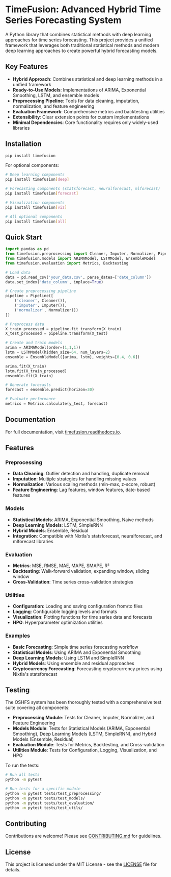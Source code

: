 # TimeFusion: Advanced Hybrid Time Series Forecasting System

A Python library that combines statistical methods with deep learning approaches for time series forecasting. This project provides a unified framework that leverages both traditional statistical methods and modern deep learning approaches to create powerful hybrid forecasting models.

## Key Features

- **Hybrid Approach**: Combines statistical and deep learning methods in a unified framework
- **Ready-to-Use Models**: Implementations of ARIMA, Exponential Smoothing, LSTM, and ensemble models
- **Preprocessing Pipeline**: Tools for data cleaning, imputation, normalization, and feature engineering
- **Evaluation Framework**: Comprehensive metrics and backtesting utilities
- **Extensibility**: Clear extension points for custom implementations
- **Minimal Dependencies**: Core functionality requires only widely-used libraries

## Installation

```bash
pip install timefusion
```

For optional components:

```bash
# Deep learning components
pip install timefusion[deep]

# Forecasting components (statsforecast, neuralforecast, mlforecast)
pip install timefusion[forecast]

# Visualization components
pip install timefusion[viz]

# All optional components
pip install timefusion[all]
```

## Quick Start

```python
import pandas as pd
from timefusion.preprocessing import Cleaner, Imputer, Normalizer, Pipeline
from timefusion.models import ARIMAModel, LSTMModel, EnsembleModel
from timefusion.evaluation import Metrics, Backtesting

# Load data
data = pd.read_csv('your_data.csv', parse_dates=['date_column'])
data.set_index('date_column', inplace=True)

# Create preprocessing pipeline
pipeline = Pipeline([
    ('cleaner', Cleaner()),
    ('imputer', Imputer()),
    ('normalizer', Normalizer())
])

# Preprocess data
X_train_processed = pipeline.fit_transform(X_train)
X_test_processed = pipeline.transform(X_test)

# Create and train models
arima = ARIMAModel(order=(1,1,1))
lstm = LSTMModel(hidden_size=64, num_layers=2)
ensemble = EnsembleModel([arima, lstm], weights=[0.4, 0.6])

arima.fit(X_train)
lstm.fit(X_train_processed)
ensemble.fit(X_train)

# Generate forecasts
forecast = ensemble.predict(horizon=30)

# Evaluate performance
metrics = Metrics.calculate(y_test, forecast)
```

## Documentation

For full documentation, visit [timefusion.readthedocs.io](https://timefusion.readthedocs.io).

## Features

### Preprocessing

- **Data Cleaning**: Outlier detection and handling, duplicate removal
- **Imputation**: Multiple strategies for handling missing values
- **Normalization**: Various scaling methods (min-max, z-score, robust)
- **Feature Engineering**: Lag features, window features, date-based features

### Models

- **Statistical Models**: ARIMA, Exponential Smoothing, Naive methods
- **Deep Learning Models**: LSTM, SimpleRNN
- **Hybrid Models**: Ensemble, Residual
- **Integration**: Compatible with Nixtla's statsforecast, neuralforecast, and mlforecast libraries

### Evaluation

- **Metrics**: MSE, RMSE, MAE, MAPE, SMAPE, R²
- **Backtesting**: Walk-forward validation, expanding window, sliding window
- **Cross-Validation**: Time series cross-validation strategies

### Utilities

- **Configuration**: Loading and saving configuration from/to files
- **Logging**: Configurable logging levels and formats
- **Visualization**: Plotting functions for time series data and forecasts
- **HPO**: Hyperparameter optimization utilities

### Examples

- **Basic Forecasting**: Simple time series forecasting workflow
- **Statistical Models**: Using ARIMA and Exponential Smoothing
- **Deep Learning Models**: Using LSTM and SimpleRNN
- **Hybrid Models**: Using ensemble and residual approaches
- **Cryptocurrency Forecasting**: Forecasting cryptocurrency prices using Nixtla's statsforecast

## Testing

The OSHFS system has been thoroughly tested with a comprehensive test suite covering all components:

- **Preprocessing Module**: Tests for Cleaner, Imputer, Normalizer, and Feature Engineering
- **Models Module**: Tests for Statistical Models (ARIMA, Exponential Smoothing), Deep Learning Models (LSTM, SimpleRNN), and Hybrid Models (Ensemble, Residual)
- **Evaluation Module**: Tests for Metrics, Backtesting, and Cross-validation
- **Utilities Module**: Tests for Configuration, Logging, Visualization, and HPO

To run the tests:

```bash
# Run all tests
python -m pytest

# Run tests for a specific module
python -m pytest tests/test_preprocessing/
python -m pytest tests/test_models/
python -m pytest tests/test_evaluation/
python -m pytest tests/test_utils/
```

## Contributing

Contributions are welcome! Please see [CONTRIBUTING.md](CONTRIBUTING.md) for guidelines.

## License

This project is licensed under the MIT License - see the [LICENSE](LICENSE) file for details.
